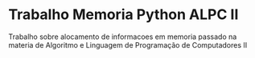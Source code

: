 # Trabalho Memoria Python ALPC II
 Trabalho sobre alocamento de informacoes em memoria passado na materia de Algoritmo e Linguagem de Programação de Computadores II
 